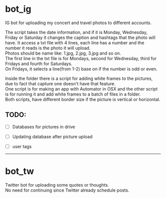 # bot_ig
IG bot for uploading my concert and travel photos to different accounts.   

The script takes the date information, and if it is Monday, Wednesday, Friday or Saturday it changes the caption and hashtags that the photo will have. It access a txt file with 4 lines, each line has a number and the number it reads is the photo it will upload.    
Photos should be name like: 1.jpg, 2.jpg, 3.jpg and so on.   
The first line in the txt file is for Mondays, second for Wednesday, third for Fridays and fourth for Saturdays.   
On Fridays, it selects a line(from 1-2) base on if the number is odd or even.

Inside the folder there is a script for adding white frames to the pictures, due to fact that capture one doesn't have that feature.   
One script is for making an app with Automator in OSX and the other script is for running it and add white frames to a batch of files in a folder.   
Both scripts, have different border size if the picture is vertical or horizontal.

## TODO:

- [ ] Databases for pictures in drive   
- [ ] Updating database after picture upload   
- [ ] user tags   


------------------------------------------------------------------------------------------------------------------------------------

# bot_tw

Twitter bot for uploading some quotes or thoughts.   
No need for continuing since Twitter already schedule posts.
